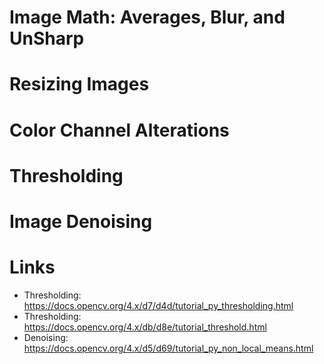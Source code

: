 # Image Math: Averages, Blur, and UnSharp


# Resizing Images


# Color Channel Alterations


# Thresholding


# Image Denoising 

# Links
 - Thresholding: https://docs.opencv.org/4.x/d7/d4d/tutorial_py_thresholding.html
 - Thresholding: https://docs.opencv.org/4.x/db/d8e/tutorial_threshold.html
 - Denoising: https://docs.opencv.org/4.x/d5/d69/tutorial_py_non_local_means.html
